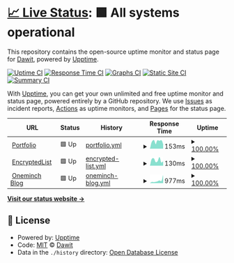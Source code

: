 # [📈 Live Status](https://oneminch.github.io/uptime-monitor): <!--live status--> **🟩 All systems operational**

This repository contains the open-source uptime monitor and status page for [Dawit](https://oneminch.dev), powered by [Upptime](https://github.com/upptime/upptime).

[![Uptime CI](https://github.com/oneminch/uptime-monitor/workflows/Uptime%20CI/badge.svg)](https://github.com/oneminch/uptime-monitor/actions?query=workflow%3A%22Uptime+CI%22)
[![Response Time CI](https://github.com/oneminch/uptime-monitor/workflows/Response%20Time%20CI/badge.svg)](https://github.com/oneminch/uptime-monitor/actions?query=workflow%3A%22Response+Time+CI%22)
[![Graphs CI](https://github.com/oneminch/uptime-monitor/workflows/Graphs%20CI/badge.svg)](https://github.com/oneminch/uptime-monitor/actions?query=workflow%3A%22Graphs+CI%22)
[![Static Site CI](https://github.com/oneminch/uptime-monitor/workflows/Static%20Site%20CI/badge.svg)](https://github.com/oneminch/uptime-monitor/actions?query=workflow%3A%22Static+Site+CI%22)
[![Summary CI](https://github.com/oneminch/uptime-monitor/workflows/Summary%20CI/badge.svg)](https://github.com/oneminch/uptime-monitor/actions?query=workflow%3A%22Summary+CI%22)

With [Upptime](https://upptime.js.org), you can get your own unlimited and free uptime monitor and status page, powered entirely by a GitHub repository. We use [Issues](https://github.com/oneminch/uptime-monitor/issues) as incident reports, [Actions](https://github.com/oneminch/uptime-monitor/actions) as uptime monitors, and [Pages](https://oneminch.github.io/uptime-monitor) for the status page.

<!--start: status pages-->
<!-- This summary is generated by Upptime (https://github.com/upptime/upptime) -->
<!-- Do not edit this manually, your changes will be overwritten -->
<!-- prettier-ignore -->
| URL | Status | History | Response Time | Uptime |
| --- | ------ | ------- | ------------- | ------ |
| <img alt="" src="https://favicons.githubusercontent.com/oneminch.dev" height="13"> [Portfolio](https://oneminch.dev) | 🟩 Up | [portfolio.yml](https://github.com/oneminch/uptime-monitor/commits/HEAD/history/portfolio.yml) | <details><summary><img alt="Response time graph" src="./graphs/portfolio/response-time-week.png" height="20"> 153ms</summary><br><a href="https://oneminch.github.io/uptime-monitor/history/portfolio"><img alt="Response time 194" src="https://img.shields.io/endpoint?url=https%3A%2F%2Fraw.githubusercontent.com%2Foneminch%2Fuptime-monitor%2FHEAD%2Fapi%2Fportfolio%2Fresponse-time.json"></a><br><a href="https://oneminch.github.io/uptime-monitor/history/portfolio"><img alt="24-hour response time 148" src="https://img.shields.io/endpoint?url=https%3A%2F%2Fraw.githubusercontent.com%2Foneminch%2Fuptime-monitor%2FHEAD%2Fapi%2Fportfolio%2Fresponse-time-day.json"></a><br><a href="https://oneminch.github.io/uptime-monitor/history/portfolio"><img alt="7-day response time 153" src="https://img.shields.io/endpoint?url=https%3A%2F%2Fraw.githubusercontent.com%2Foneminch%2Fuptime-monitor%2FHEAD%2Fapi%2Fportfolio%2Fresponse-time-week.json"></a><br><a href="https://oneminch.github.io/uptime-monitor/history/portfolio"><img alt="30-day response time 192" src="https://img.shields.io/endpoint?url=https%3A%2F%2Fraw.githubusercontent.com%2Foneminch%2Fuptime-monitor%2FHEAD%2Fapi%2Fportfolio%2Fresponse-time-month.json"></a><br><a href="https://oneminch.github.io/uptime-monitor/history/portfolio"><img alt="1-year response time 194" src="https://img.shields.io/endpoint?url=https%3A%2F%2Fraw.githubusercontent.com%2Foneminch%2Fuptime-monitor%2FHEAD%2Fapi%2Fportfolio%2Fresponse-time-year.json"></a></details> | <details><summary><a href="https://oneminch.github.io/uptime-monitor/history/portfolio">100.00%</a></summary><a href="https://oneminch.github.io/uptime-monitor/history/portfolio"><img alt="All-time uptime 100.00%" src="https://img.shields.io/endpoint?url=https%3A%2F%2Fraw.githubusercontent.com%2Foneminch%2Fuptime-monitor%2FHEAD%2Fapi%2Fportfolio%2Fuptime.json"></a><br><a href="https://oneminch.github.io/uptime-monitor/history/portfolio"><img alt="24-hour uptime 100.00%" src="https://img.shields.io/endpoint?url=https%3A%2F%2Fraw.githubusercontent.com%2Foneminch%2Fuptime-monitor%2FHEAD%2Fapi%2Fportfolio%2Fuptime-day.json"></a><br><a href="https://oneminch.github.io/uptime-monitor/history/portfolio"><img alt="7-day uptime 100.00%" src="https://img.shields.io/endpoint?url=https%3A%2F%2Fraw.githubusercontent.com%2Foneminch%2Fuptime-monitor%2FHEAD%2Fapi%2Fportfolio%2Fuptime-week.json"></a><br><a href="https://oneminch.github.io/uptime-monitor/history/portfolio"><img alt="30-day uptime 100.00%" src="https://img.shields.io/endpoint?url=https%3A%2F%2Fraw.githubusercontent.com%2Foneminch%2Fuptime-monitor%2FHEAD%2Fapi%2Fportfolio%2Fuptime-month.json"></a><br><a href="https://oneminch.github.io/uptime-monitor/history/portfolio"><img alt="1-year uptime 100.00%" src="https://img.shields.io/endpoint?url=https%3A%2F%2Fraw.githubusercontent.com%2Foneminch%2Fuptime-monitor%2FHEAD%2Fapi%2Fportfolio%2Fuptime-year.json"></a></details>
| <img alt="" src="https://favicons.githubusercontent.com/encryptedlist.xyz" height="13"> [EncryptedList](https://encryptedlist.xyz) | 🟩 Up | [encrypted-list.yml](https://github.com/oneminch/uptime-monitor/commits/HEAD/history/encrypted-list.yml) | <details><summary><img alt="Response time graph" src="./graphs/encrypted-list/response-time-week.png" height="20"> 130ms</summary><br><a href="https://oneminch.github.io/uptime-monitor/history/encrypted-list"><img alt="Response time 160" src="https://img.shields.io/endpoint?url=https%3A%2F%2Fraw.githubusercontent.com%2Foneminch%2Fuptime-monitor%2FHEAD%2Fapi%2Fencrypted-list%2Fresponse-time.json"></a><br><a href="https://oneminch.github.io/uptime-monitor/history/encrypted-list"><img alt="24-hour response time 154" src="https://img.shields.io/endpoint?url=https%3A%2F%2Fraw.githubusercontent.com%2Foneminch%2Fuptime-monitor%2FHEAD%2Fapi%2Fencrypted-list%2Fresponse-time-day.json"></a><br><a href="https://oneminch.github.io/uptime-monitor/history/encrypted-list"><img alt="7-day response time 130" src="https://img.shields.io/endpoint?url=https%3A%2F%2Fraw.githubusercontent.com%2Foneminch%2Fuptime-monitor%2FHEAD%2Fapi%2Fencrypted-list%2Fresponse-time-week.json"></a><br><a href="https://oneminch.github.io/uptime-monitor/history/encrypted-list"><img alt="30-day response time 143" src="https://img.shields.io/endpoint?url=https%3A%2F%2Fraw.githubusercontent.com%2Foneminch%2Fuptime-monitor%2FHEAD%2Fapi%2Fencrypted-list%2Fresponse-time-month.json"></a><br><a href="https://oneminch.github.io/uptime-monitor/history/encrypted-list"><img alt="1-year response time 160" src="https://img.shields.io/endpoint?url=https%3A%2F%2Fraw.githubusercontent.com%2Foneminch%2Fuptime-monitor%2FHEAD%2Fapi%2Fencrypted-list%2Fresponse-time-year.json"></a></details> | <details><summary><a href="https://oneminch.github.io/uptime-monitor/history/encrypted-list">100.00%</a></summary><a href="https://oneminch.github.io/uptime-monitor/history/encrypted-list"><img alt="All-time uptime 100.00%" src="https://img.shields.io/endpoint?url=https%3A%2F%2Fraw.githubusercontent.com%2Foneminch%2Fuptime-monitor%2FHEAD%2Fapi%2Fencrypted-list%2Fuptime.json"></a><br><a href="https://oneminch.github.io/uptime-monitor/history/encrypted-list"><img alt="24-hour uptime 100.00%" src="https://img.shields.io/endpoint?url=https%3A%2F%2Fraw.githubusercontent.com%2Foneminch%2Fuptime-monitor%2FHEAD%2Fapi%2Fencrypted-list%2Fuptime-day.json"></a><br><a href="https://oneminch.github.io/uptime-monitor/history/encrypted-list"><img alt="7-day uptime 100.00%" src="https://img.shields.io/endpoint?url=https%3A%2F%2Fraw.githubusercontent.com%2Foneminch%2Fuptime-monitor%2FHEAD%2Fapi%2Fencrypted-list%2Fuptime-week.json"></a><br><a href="https://oneminch.github.io/uptime-monitor/history/encrypted-list"><img alt="30-day uptime 100.00%" src="https://img.shields.io/endpoint?url=https%3A%2F%2Fraw.githubusercontent.com%2Foneminch%2Fuptime-monitor%2FHEAD%2Fapi%2Fencrypted-list%2Fuptime-month.json"></a><br><a href="https://oneminch.github.io/uptime-monitor/history/encrypted-list"><img alt="1-year uptime 100.00%" src="https://img.shields.io/endpoint?url=https%3A%2F%2Fraw.githubusercontent.com%2Foneminch%2Fuptime-monitor%2FHEAD%2Fapi%2Fencrypted-list%2Fuptime-year.json"></a></details>
| <img alt="" src="https://favicons.githubusercontent.com/blog.oneminch.dev" height="13"> [Oneminch Blog](https://blog.oneminch.dev) | 🟩 Up | [oneminch-blog.yml](https://github.com/oneminch/uptime-monitor/commits/HEAD/history/oneminch-blog.yml) | <details><summary><img alt="Response time graph" src="./graphs/oneminch-blog/response-time-week.png" height="20"> 977ms</summary><br><a href="https://oneminch.github.io/uptime-monitor/history/oneminch-blog"><img alt="Response time 603" src="https://img.shields.io/endpoint?url=https%3A%2F%2Fraw.githubusercontent.com%2Foneminch%2Fuptime-monitor%2FHEAD%2Fapi%2Foneminch-blog%2Fresponse-time.json"></a><br><a href="https://oneminch.github.io/uptime-monitor/history/oneminch-blog"><img alt="24-hour response time 1785" src="https://img.shields.io/endpoint?url=https%3A%2F%2Fraw.githubusercontent.com%2Foneminch%2Fuptime-monitor%2FHEAD%2Fapi%2Foneminch-blog%2Fresponse-time-day.json"></a><br><a href="https://oneminch.github.io/uptime-monitor/history/oneminch-blog"><img alt="7-day response time 977" src="https://img.shields.io/endpoint?url=https%3A%2F%2Fraw.githubusercontent.com%2Foneminch%2Fuptime-monitor%2FHEAD%2Fapi%2Foneminch-blog%2Fresponse-time-week.json"></a><br><a href="https://oneminch.github.io/uptime-monitor/history/oneminch-blog"><img alt="30-day response time 694" src="https://img.shields.io/endpoint?url=https%3A%2F%2Fraw.githubusercontent.com%2Foneminch%2Fuptime-monitor%2FHEAD%2Fapi%2Foneminch-blog%2Fresponse-time-month.json"></a><br><a href="https://oneminch.github.io/uptime-monitor/history/oneminch-blog"><img alt="1-year response time 603" src="https://img.shields.io/endpoint?url=https%3A%2F%2Fraw.githubusercontent.com%2Foneminch%2Fuptime-monitor%2FHEAD%2Fapi%2Foneminch-blog%2Fresponse-time-year.json"></a></details> | <details><summary><a href="https://oneminch.github.io/uptime-monitor/history/oneminch-blog">100.00%</a></summary><a href="https://oneminch.github.io/uptime-monitor/history/oneminch-blog"><img alt="All-time uptime 100.00%" src="https://img.shields.io/endpoint?url=https%3A%2F%2Fraw.githubusercontent.com%2Foneminch%2Fuptime-monitor%2FHEAD%2Fapi%2Foneminch-blog%2Fuptime.json"></a><br><a href="https://oneminch.github.io/uptime-monitor/history/oneminch-blog"><img alt="24-hour uptime 100.00%" src="https://img.shields.io/endpoint?url=https%3A%2F%2Fraw.githubusercontent.com%2Foneminch%2Fuptime-monitor%2FHEAD%2Fapi%2Foneminch-blog%2Fuptime-day.json"></a><br><a href="https://oneminch.github.io/uptime-monitor/history/oneminch-blog"><img alt="7-day uptime 100.00%" src="https://img.shields.io/endpoint?url=https%3A%2F%2Fraw.githubusercontent.com%2Foneminch%2Fuptime-monitor%2FHEAD%2Fapi%2Foneminch-blog%2Fuptime-week.json"></a><br><a href="https://oneminch.github.io/uptime-monitor/history/oneminch-blog"><img alt="30-day uptime 100.00%" src="https://img.shields.io/endpoint?url=https%3A%2F%2Fraw.githubusercontent.com%2Foneminch%2Fuptime-monitor%2FHEAD%2Fapi%2Foneminch-blog%2Fuptime-month.json"></a><br><a href="https://oneminch.github.io/uptime-monitor/history/oneminch-blog"><img alt="1-year uptime 100.00%" src="https://img.shields.io/endpoint?url=https%3A%2F%2Fraw.githubusercontent.com%2Foneminch%2Fuptime-monitor%2FHEAD%2Fapi%2Foneminch-blog%2Fuptime-year.json"></a></details>

<!--end: status pages-->

[**Visit our status website →**](https://oneminch.github.io/uptime-monitor)

## 📄 License

- Powered by: [Upptime](https://github.com/upptime/upptime)
- Code: [MIT](./LICENSE) © [Dawit](https://oneminch.dev)
- Data in the `./history` directory: [Open Database License](https://opendatacommons.org/licenses/odbl/1-0/)
